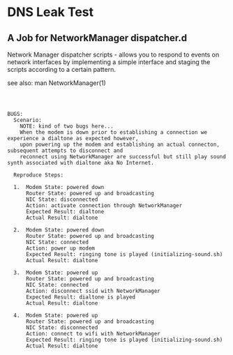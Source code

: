 # DNS Leak Test
## **A Job for NetworkManager dispatcher.d**


Network Manager dispatcher scripts - allows you to respond to events on network interfaces by implementing a simple interface and staging the scripts according to a certain pattern.





see also: man NetworkManager(1)
```



BUGS:
  Scenario:
    NOTE: kind of two bugs here...
    When the modem is down prior to establishing a connection we experience a dialtone as expected however,
    upon powering up the modem and establishing an actual connecton, subsequent attempts to disconnect and
    reconnect using NetworkManager are successful but still play sound synth associated with dialtone aka No Internet.

  Reproduce Steps:
        
  1.  Modem State: powered down
      Router State: powered up and broadcasting
      NIC State: disconnected
      Action: activate connection through NetworkManager 
      Expected Result: dialtone
      Actual Result: dialtone
  
  2.  Modem State: powered down
      Router State: powered up and broadcasting
      NIC State: connected
      Action: power up modem 
      Expected Result: ringing tone is played (initializing-sound.sh)
      Actual Result: dialtone
  
  3.  Modem State: powered up
      Router State: powered up and broadcasting
      NIC State: connected
      Action: disconnect ssid with NetworkManager 
      Expected Result: dialtone is played
      Actual Result: dialtone
      
  4.  Modem State: powered up
      Router State: powered up and broadcasting
      NIC State: disconnected
      Action: connect to wifi with NetworkManager 
      Expected Result: ringing tone is played (initializing-sound.sh)
      Actual Result: dialtone
      
  
  

